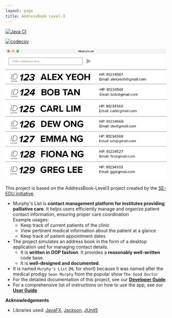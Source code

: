```yaml
---
layout: page
title: AddressBook Level-3
---
```


[![Java CI](https://github.com/AY2425S1-CS2103T-W11-1a/tp/actions/workflows/gradle.yml/badge.svg)](https://github.com/AY2425S1-CS2103T-W11-1a/tp/actions/workflows/gradle.yml)

[![codecov](https://codecov.io/gh/AY2425S1-CS2103T-W11-1a/tp/graph/badge.svg?token=XF5SCDUEMW)](https://codecov.io/gh/AY2425S1-CS2103T-W11-1a/tp)

![Ui](./images/Ui.png)

This project is based on the AddressBook-Level3 project created by the [SE-EDU initiative](https://se-education.org).

* Murphy's List is **contact management platform for institutes providing palliative care**. It helps users efficiently manage and organize patient contact information, ensuring proper care coordination<br>
  Example usages:
    * Keep track of current patients of the clinic
    * View pertinent medical information about the patient at a glance
    * Keep track of patient appointment dates
* The project simulates an address book in the form of a desktop application ued for managing contact details.
    * It is **written in OOP fashion**. It provides a **reasonably well-written** code base.
    * It is **well-designed and documented**.
* It is named `Murphy's List` (`ML` for short) because it was named after the medical prodigy `Sean Murphy` from the popular show `The Good Doctor`
* For the detailed documentation of this project, see our **[Developer Guide](https://github.com/AY2425S1-CS2103T-W11-1a/tp/blob/master/docs/DeveloperGuide.md)**.
* For a comprehensive list of instructions on how to use the app, see our **[User Guide](./UserGuide.md)**


**Acknowledgements**

* Libraries used: [JavaFX](https://openjfx.io/), [Jackson](https://github.com/FasterXML/jackson), [JUnit5](https://github.com/junit-team/junit5)

